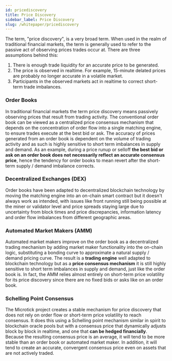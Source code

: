 ```yaml
---
id: pricediscovery
title: Price Discovery
sidebar_label: Price Discovery
slug: /whitepaper/pricediscovery
---
```


The term, "price discovery", is a very broad term. When used in the realm of traditional financial markets, the term is generally used to refer to the passive act of observing prices trades occur at. There are three assumptions behind this:

1. There is enough trade liquidity for an accurate price to be generated.
2. The price is observed in realtime. For example, 15-minute delated prices are probably no longer accurate in a volatile market.
3. Participants in the observed markets act in realtime to correct short-term trade imbalances.

### Order Books

In traditional financial markets the term price discovery means passively observing prices that result from trading activity. The conventional order book can be viewed as a centralized price consensus mechanism that depends on the concentration of order flow into a single matching engine, to ensure trades execute at the best bid or ask. The accuracy of prices generated from an order book is dependent on the volume of trading activity and as such is highly sensitive to short term imbalances in supply and demand. As an example, during a price runup or selloff **the best bid or ask on an order book does not necessarily reflect an accurate consensus price**, hence the tendency for order books to mean revert after the short-term supply / demand imbalance corrects.

### Decentralized Exchanges (DEX)

Order books have been adapted to decentralized blockchain technology by moving the matching engine into an on-chain smart contract but it doesn't always work as intended, with issues like front running still being possible at the miner or validator level and price spreads staying large due to uncertainty from block times and price discrepancies, information latency and order flow imbalances from different geographic areas.

### Automated Market Makers (AMM)

Automated market makers improve on the order book as a decentralized trading mechanism by adding market maker functionality into the on-chain logic, substituting a bonding curve to approximate a natural supply / demand pricing curve. The result is a **trading engine** well adapted to blockchain technology but as a **price consensus mechanism** it is still highly sensitive to short term imbalances in supply and demand, just like the order book is. In fact, the AMM relies almost entirely on short-term price volatility for its price discovery since there are no fixed bids or asks like on an order book.

### Schelling Point Consensus

The Microtick project creates a stable mechanism for price discovery that does not rely on order flow or short-term price volatility to reach consensus. It does this using a Schelling point mechanism similar in spirit to blockchain oracle pools but with a consensus price that dynamically adjusts block by block in realtime, and one that **can be hedged financially**. Because the resulting consensus price is an average, it will tend to be more stable than an order book or automated market maker. In addition, it will tend to create an accurate, convergent consensus price even on assets that are not actively traded.
